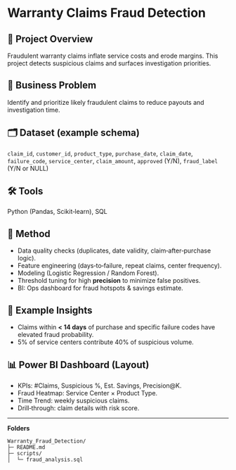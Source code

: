 # Warranty Claims Fraud Detection

## 📌 Project Overview
Fraudulent warranty claims inflate service costs and erode margins. This project detects suspicious claims and surfaces investigation priorities.

## 🎯 Business Problem
Identify and prioritize likely fraudulent claims to reduce payouts and investigation time.

## 🗂️ Dataset (example schema)
`claim_id`, `customer_id`, `product_type`, `purchase_date`, `claim_date`, `failure_code`, `service_center`, `claim_amount`, `approved` (Y/N), `fraud_label` (Y/N or NULL)

## 🛠 Tools
Python (Pandas, Scikit‑learn), SQL

## 🔬 Method
- Data quality checks (duplicates, date validity, claim‑after‑purchase logic).  
- Feature engineering (days‑to‑failure, repeat claims, center frequency).  
- Modeling (Logistic Regression / Random Forest).  
- Threshold tuning for high **precision** to minimize false positives.  
- BI: Ops dashboard for fraud hotspots & savings estimate.

## 🔑 Example Insights
- Claims within **< 14 days** of purchase and specific failure codes have elevated fraud probability.  
- 5% of service centers contribute 40% of suspicious volume.

## 📊 Power BI Dashboard (Layout)
- KPIs: #Claims, Suspicious %, Est. Savings, Precision@K.  
- Fraud Heatmap: Service Center × Product Type.  
- Time Trend: weekly suspicious claims.  
- Drill‑through: claim details with risk score.


---
**Folders**
```
Warranty_Fraud_Detection/
├─ README.md
├─ scripts/
│  └─ fraud_analysis.sql
```
